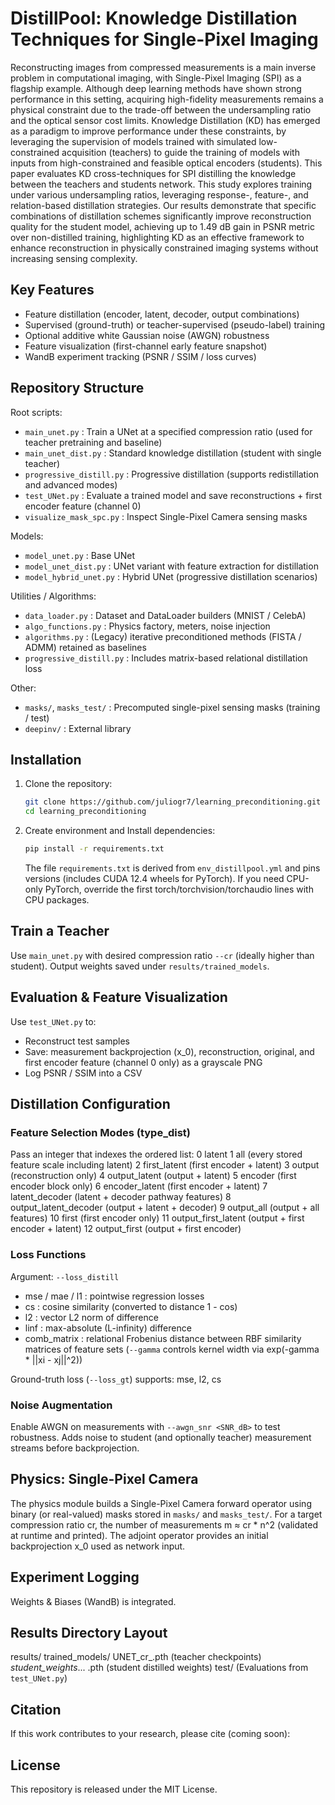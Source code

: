 # DistillPool: Knowledge Distillation Techniques for Single-Pixel Imaging

Reconstructing images from compressed measurements is a main inverse problem in computational imaging, with Single-Pixel Imaging (SPI) as a flagship example. Although deep learning methods have shown strong performance in this setting, acquiring high-fidelity measurements remains a physical constraint due to the trade-off between the undersampling ratio and the optical sensor cost limits. Knowledge Distillation (KD) has emerged as a paradigm to improve performance under these constraints, by leveraging the supervision of models trained with simulated low-constrained acquisition (teachers) to guide the training of models with inputs from high-constrained and feasible optical encoders (students). This paper evaluates KD cross-techniques for SPI  distilling the knowledge between the teachers and students network. This study explores training under various undersampling ratios, leveraging response-, feature-, and relation-based distillation strategies. Our results demonstrate that specific combinations of distillation schemes significantly improve reconstruction quality for the student model, achieving up to 1.49 dB gain in PSNR metric over non-distilled training, highlighting KD as an effective framework to enhance reconstruction in physically constrained imaging systems without increasing sensing complexity.

## Key Features
- Feature distillation (encoder, latent, decoder, output combinations)
- Supervised (ground-truth) or teacher-supervised (pseudo-label) training
- Optional additive white Gaussian noise (AWGN) robustness
- Feature visualization (first-channel early feature snapshot)
- WandB experiment tracking (PSNR / SSIM / loss curves)

## Repository Structure
Root scripts:
- `main_unet.py`            : Train a UNet at a specified compression ratio (used for teacher pretraining and baseline)
- `main_unet_dist.py`       : Standard knowledge distillation (student with single teacher)
- `progressive_distill.py`  : Progressive distillation (supports redistillation and advanced modes)
- `test_UNet.py`            : Evaluate a trained model and save reconstructions + first encoder feature (channel 0)
- `visualize_mask_spc.py`   : Inspect Single-Pixel Camera sensing masks

Models:
- `model_unet.py`           : Base UNet
- `model_unet_dist.py`      : UNet variant with feature extraction for distillation
- `model_hybrid_unet.py`    : Hybrid UNet (progressive distillation scenarios)

Utilities / Algorithms:
- `data_loader.py`          : Dataset and DataLoader builders (MNIST / CelebA)
- `algo_functions.py`       : Physics factory, meters, noise injection
- `algorithms.py`           : (Legacy) iterative preconditioned methods (FISTA / ADMM) retained as baselines
- `progressive_distill.py`  : Includes matrix-based relational distillation loss

Other:
- `masks/`, `masks_test/`   : Precomputed single-pixel sensing masks (training / test)
- `deepinv/`                : External library

## Installation

1. Clone the repository:
   ```sh
   git clone https://github.com/juliogr7/learning_preconditioning.git
   cd learning_preconditioning
   ```
2. Create environment and Install dependencies:
   ```bash
   pip install -r requirements.txt
   ```
   The file `requirements.txt` is derived from `env_distillpool.yml` and pins versions (includes CUDA 12.4 wheels for PyTorch). If you need CPU-only PyTorch, override the first torch/torchvision/torchaudio lines with CPU packages.

## Train a Teacher
Use `main_unet.py` with desired compression ratio `--cr` (ideally higher than student). Output weights saved under `results/trained_models`.

## Evaluation & Feature Visualization
Use `test_UNet.py` to:
- Reconstruct test samples
- Save: measurement backprojection (x_0), reconstruction, original, and first encoder feature (channel 0 only) as a grayscale PNG
- Log PSNR / SSIM into a CSV

## Distillation Configuration
### Feature Selection Modes (type_dist)
Pass an integer that indexes the ordered list:
0 latent
1 all (every stored feature scale including latent)
2 first_latent (first encoder + latent)
3 output (reconstruction only)
4 output_latent (output + latent)
5 encoder (first encoder block only)
6 encoder_latent (first encoder + latent)
7 latent_decoder (latent + decoder pathway features)
8 output_latent_decoder (output + latent + decoder)
9 output_all (output + all features)
10 first (first encoder only)
11 output_first_latent (output + first encoder + latent)
12 output_first (output + first encoder)

### Loss Functions
Argument: `--loss_distill`
- mse / mae / l1 : pointwise regression losses
- cs            : cosine similarity (converted to distance 1 - cos)
- l2            : vector L2 norm of difference
- linf          : max-absolute (L-infinity) difference
- comb_matrix   : relational Frobenius distance between RBF similarity matrices of feature sets (`--gamma` controls kernel width via exp(-gamma * ||xi - xj||^2))

Ground-truth loss (`--loss_gt`) supports: mse, l2, cs

### Noise Augmentation
Enable AWGN on measurements with `--awgn_snr <SNR_dB>` to test robustness. Adds noise to student (and optionally teacher) measurement streams before backprojection.

## Physics: Single-Pixel Camera
The physics module builds a Single-Pixel Camera forward operator using binary (or real-valued) masks stored in `masks/` and `masks_test/`. For a target compression ratio cr, the number of measurements m ≈ cr * n^2 (validated at runtime and printed). The adjoint operator provides an initial backprojection x_0 used as network input.

## Experiment Logging
Weights & Biases (WandB) is integrated.

## Results Directory Layout
results/
  trained_models/
    UNET_cr_<ratio>.pth                      (teacher checkpoints)
    <date>_student_weights_... .pth          (student distilled weights)
  test/
    (Evaluations from `test_UNet.py`)

## Citation
If this work contributes to your research, please cite (coming soon):


## License

This repository is released under the MIT License.
